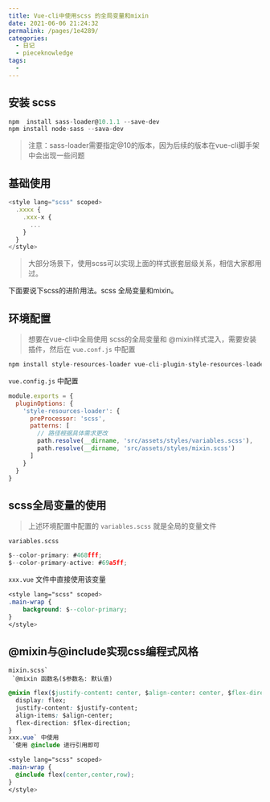 ```yaml
---
title: Vue-cli中使用scss 的全局变量和mixin
date: 2021-06-06 21:24:32
permalink: /pages/1e4289/
categories:
  - 日记
  - pieceknowledge
tags:
  - 
---
```

## 安装 scss



```javascript
npm  install sass-loader@10.1.1 --save-dev
npm install node-sass --sava-dev
```

> 注意：sass-loader需要指定@10的版本，因为后续的版本在vue-cli脚手架中会出现一些问题

## 基础使用



```javascript
<style lang="scss" scoped>
  .xxxx {
    .xxx-x {
      ...
    }
  }
</style>
```

> 大部分场景下，使用scss可以实现上面的样式嵌套层级关系，相信大家都用过。

下面要说下scss的进阶用法。scss 全局变量和mixin。

## 环境配置

> 想要在vue-cli中全局使用 scss的全局变量和 @mixin样式混入，需要安装插件，然后在 `vue.conf.js` 中配置



```javascript
npm install style-resources-loader vue-cli-plugin-style-resources-loader --save-dev
```

`vue.config.js`  中配置



```javascript
module.exports = {
  pluginOptions: {
    'style-resources-loader': {
      preProcessor: 'scss',
      patterns: [
        // 路径根据具体需求更改
        path.resolve(__dirname, 'src/assets/styles/variables.scss'),
        path.resolve(__dirname, 'src/assets/styles/mixin.scss')
      ]
    }
  }
}
```

## scss全局变量的使用

> 上述环境配置中配置的  `variables.scss` 就是全局的变量文件

```
variables.scss
```



```javascript
$--color-primary: #468fff;
$--color-primary-active: #69a5ff;
```

`xxx.vue` 文件中直接使用该变量



```css
<style lang="scss" scoped>
.main-wrap {
    background: $--color-primary;
}
</style>
```

## @mixin与@include实现css编程式风格

```
mixin.scss`
 `@mixin 函数名($参数名: 默认值)
```



```css
@mixin flex($justify-content: center, $align-center: center, $flex-direction: row){
  display: flex;
  justify-content: $justify-content;
  align-items: $align-center;
  flex-direction: $flex-direction;
}
xxx.vue` 中使用
 `使用 @include 进行引用即可
```



```css
<style lang="scss" scoped>
.main-wrap {
  @include flex(center,center,row);
}
</style>
```



